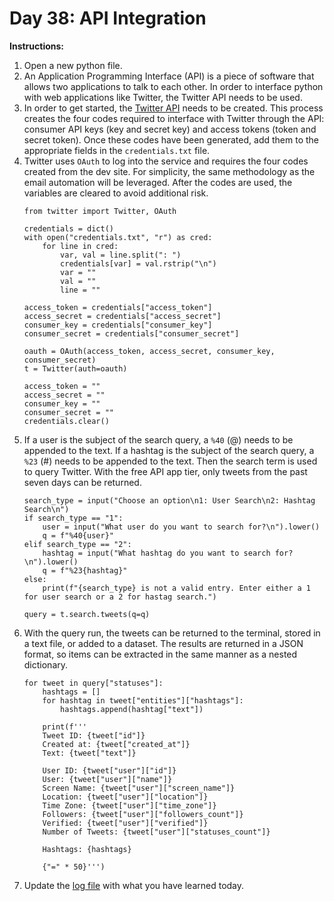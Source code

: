 # Day 38: API Integration
**Instructions:** 
1. Open a new python file.
2. An Application Programming Interface (API) is a piece of software that allows two applications to talk to each other. In order to interface python with web applications like Twitter, the Twitter API needs to be used.
3. In order to get started, the [Twitter API](https://developer.twitter.com/en/docs) needs to be created. This process creates the four codes required to interface with Twitter through the API: consumer API keys (key and secret key) and access tokens (token and secret token). Once these codes have been generated, add them to the appropriate fields in the `credentials.txt` file.
4. Twitter uses `OAuth` to log into the service and requires the four codes created from the dev site. For simplicity, the same methodology as the email automation will be leveraged. After the codes are used, the variables are cleared to avoid additional risk. 
    ```
    from twitter import Twitter, OAuth

    credentials = dict()
    with open("credentials.txt", "r") as cred:
        for line in cred:
            var, val = line.split(": ")
            credentials[var] = val.rstrip("\n")
            var = ""
            val = ""
            line = ""

    access_token = credentials["access_token"]
    access_secret = credentials["access_secret"]
    consumer_key = credentials["consumer_key"]
    consumer_secret = credentials["consumer_secret"]

    oauth = OAuth(access_token, access_secret, consumer_key, consumer_secret)
    t = Twitter(auth=oauth)

    access_token = ""
    access_secret = ""
    consumer_key = ""
    consumer_secret = ""
    credentials.clear()
    ```
5. If a user is the subject of the search query, a `%40` (@) needs to be appended to the text. If a hashtag is the subject of the search query, a `%23` (#) needs to be appended to the text. Then the search term is used to query Twitter. With the free API app tier, only tweets from the past seven days can be returned.
    ```
    search_type = input("Choose an option\n1: User Search\n2: Hashtag Search\n")
    if search_type == "1":
        user = input("What user do you want to search for?\n").lower()
        q = f"%40{user}"
    elif search_type == "2":
        hashtag = input("What hashtag do you want to search for?\n").lower()
        q = f"%23{hashtag}"
    else:
        print(f"{search_type} is not a valid entry. Enter either a 1 for user search or a 2 for hastag search.")
    
    query = t.search.tweets(q=q)
    ```
6. With the query run, the tweets can be returned to the terminal, stored in a text file, or added to a dataset. The results are returned in a JSON format, so items can be extracted in the same manner as a nested dictionary.
    ```
    for tweet in query["statuses"]:
        hashtags = []
        for hashtag in tweet["entities"]["hashtags"]:
            hashtags.append(hashtag["text"])

        print(f'''
        Tweet ID: {tweet["id"]}
        Created at: {tweet["created_at"]}
        Text: {tweet["text"]}
    
        User ID: {tweet["user"]["id"]}
        User: {tweet["user"]["name"]}
        Screen Name: {tweet["user"]["screen_name"]}
        Location: {tweet["user"]["location"]}
        Time Zone: {tweet["user"]["time_zone"]}
        Followers: {tweet["user"]["followers_count"]}
        Verified: {tweet["user"]["verified"]}
        Number of Tweets: {tweet["user"]["statuses_count"]}
    
        Hashtags: {hashtags}
    
        {"=" * 50}''')
    ```
7. Update the [log file](../../log.md) with what you have learned today.
